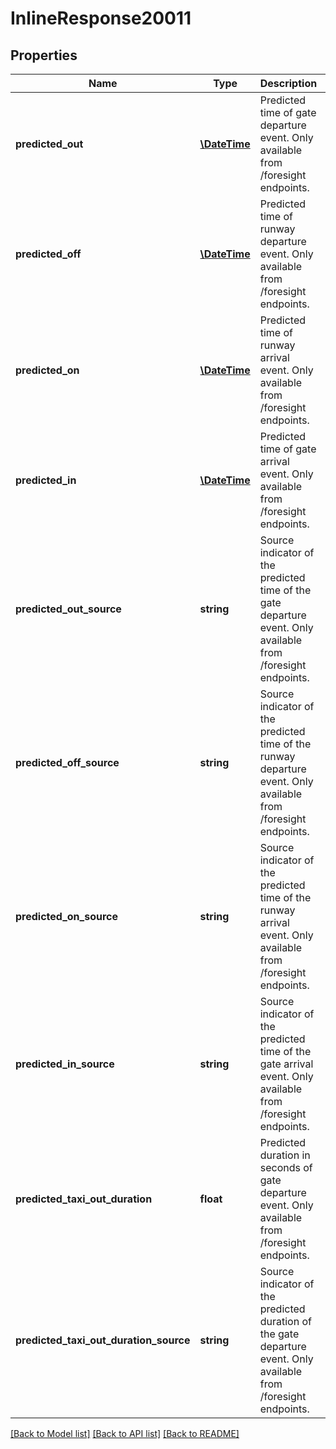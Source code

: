 # InlineResponse20011

## Properties
Name | Type | Description | Notes
------------ | ------------- | ------------- | -------------
**predicted_out** | [**\DateTime**](\DateTime.md) | Predicted time of gate departure event. Only available from /foresight endpoints. | 
**predicted_off** | [**\DateTime**](\DateTime.md) | Predicted time of runway departure event. Only available from /foresight endpoints. | 
**predicted_on** | [**\DateTime**](\DateTime.md) | Predicted time of runway arrival event. Only available from /foresight endpoints. | 
**predicted_in** | [**\DateTime**](\DateTime.md) | Predicted time of gate arrival event. Only available from /foresight endpoints. | 
**predicted_out_source** | **string** | Source indicator of the predicted time of the gate departure event. Only available from /foresight endpoints. | 
**predicted_off_source** | **string** | Source indicator of the predicted time of the runway departure event. Only available from /foresight endpoints. | 
**predicted_on_source** | **string** | Source indicator of the predicted time of the runway arrival event. Only available from /foresight endpoints. | 
**predicted_in_source** | **string** | Source indicator of the predicted time of the gate arrival event. Only available from /foresight endpoints. | 
**predicted_taxi_out_duration** | **float** | Predicted duration in seconds of gate departure event. Only available from /foresight endpoints. | 
**predicted_taxi_out_duration_source** | **string** | Source indicator of the predicted duration of the gate departure event. Only available from /foresight endpoints. | 

[[Back to Model list]](../../README.md#documentation-for-models) [[Back to API list]](../../README.md#documentation-for-api-endpoints) [[Back to README]](../../README.md)

